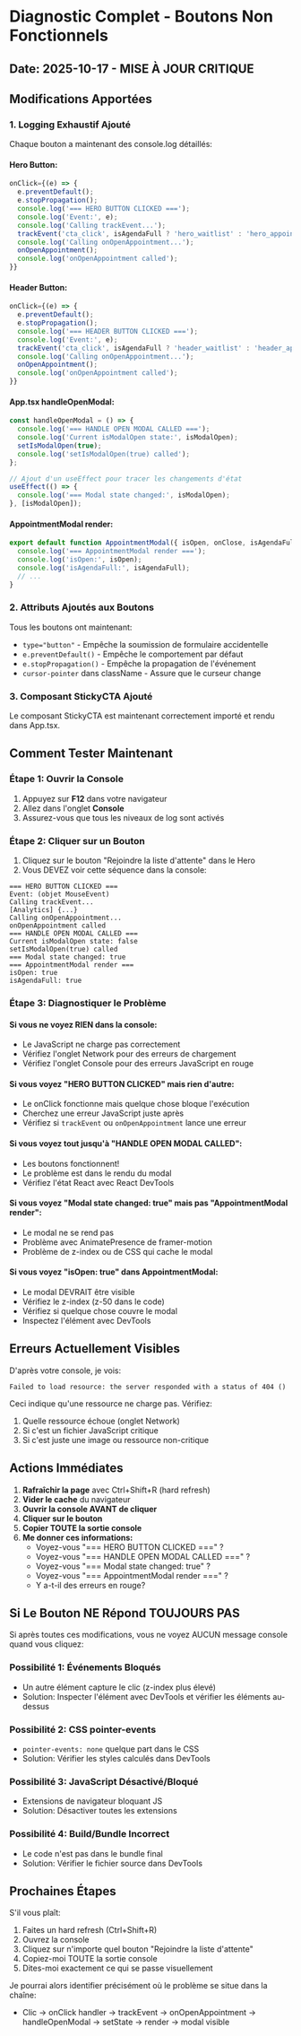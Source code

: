 # Diagnostic Complet - Boutons Non Fonctionnels

## Date: 2025-10-17 - MISE À JOUR CRITIQUE

## Modifications Apportées

### 1. Logging Exhaustif Ajouté

Chaque bouton a maintenant des console.log détaillés:

#### Hero Button:
```typescript
onClick={(e) => {
  e.preventDefault();
  e.stopPropagation();
  console.log('=== HERO BUTTON CLICKED ===');
  console.log('Event:', e);
  console.log('Calling trackEvent...');
  trackEvent('cta_click', isAgendaFull ? 'hero_waitlist' : 'hero_appointment');
  console.log('Calling onOpenAppointment...');
  onOpenAppointment();
  console.log('onOpenAppointment called');
}}
```

#### Header Button:
```typescript
onClick={(e) => {
  e.preventDefault();
  e.stopPropagation();
  console.log('=== HEADER BUTTON CLICKED ===');
  console.log('Event:', e);
  trackEvent('cta_click', isAgendaFull ? 'header_waitlist' : 'header_appointment');
  console.log('Calling onOpenAppointment...');
  onOpenAppointment();
  console.log('onOpenAppointment called');
}}
```

#### App.tsx handleOpenModal:
```typescript
const handleOpenModal = () => {
  console.log('=== HANDLE OPEN MODAL CALLED ===');
  console.log('Current isModalOpen state:', isModalOpen);
  setIsModalOpen(true);
  console.log('setIsModalOpen(true) called');
};

// Ajout d'un useEffect pour tracer les changements d'état
useEffect(() => {
  console.log('=== Modal state changed:', isModalOpen);
}, [isModalOpen]);
```

#### AppointmentModal render:
```typescript
export default function AppointmentModal({ isOpen, onClose, isAgendaFull }: AppointmentModalProps) {
  console.log('=== AppointmentModal render ===');
  console.log('isOpen:', isOpen);
  console.log('isAgendaFull:', isAgendaFull);
  // ...
}
```

### 2. Attributs Ajoutés aux Boutons

Tous les boutons ont maintenant:
- `type="button"` - Empêche la soumission de formulaire accidentelle
- `e.preventDefault()` - Empêche le comportement par défaut
- `e.stopPropagation()` - Empêche la propagation de l'événement
- `cursor-pointer` dans className - Assure que le curseur change

### 3. Composant StickyCTA Ajouté

Le composant StickyCTA est maintenant correctement importé et rendu dans App.tsx.

## Comment Tester Maintenant

### Étape 1: Ouvrir la Console
1. Appuyez sur **F12** dans votre navigateur
2. Allez dans l'onglet **Console**
3. Assurez-vous que tous les niveaux de log sont activés

### Étape 2: Cliquer sur un Bouton
1. Cliquez sur le bouton "Rejoindre la liste d'attente" dans le Hero
2. Vous DEVEZ voir cette séquence dans la console:

```
=== HERO BUTTON CLICKED ===
Event: (objet MouseEvent)
Calling trackEvent...
[Analytics] {...}
Calling onOpenAppointment...
onOpenAppointment called
=== HANDLE OPEN MODAL CALLED ===
Current isModalOpen state: false
setIsModalOpen(true) called
=== Modal state changed: true
=== AppointmentModal render ===
isOpen: true
isAgendaFull: true
```

### Étape 3: Diagnostiquer le Problème

#### Si vous ne voyez RIEN dans la console:
- Le JavaScript ne charge pas correctement
- Vérifiez l'onglet Network pour des erreurs de chargement
- Vérifiez l'onglet Console pour des erreurs JavaScript en rouge

#### Si vous voyez "HERO BUTTON CLICKED" mais rien d'autre:
- Le onClick fonctionne mais quelque chose bloque l'exécution
- Cherchez une erreur JavaScript juste après
- Vérifiez si `trackEvent` ou `onOpenAppointment` lance une erreur

#### Si vous voyez tout jusqu'à "HANDLE OPEN MODAL CALLED":
- Les boutons fonctionnent!
- Le problème est dans le rendu du modal
- Vérifiez l'état React avec React DevTools

#### Si vous voyez "Modal state changed: true" mais pas "AppointmentModal render":
- Le modal ne se rend pas
- Problème avec AnimatePresence de framer-motion
- Problème de z-index ou de CSS qui cache le modal

#### Si vous voyez "isOpen: true" dans AppointmentModal:
- Le modal DEVRAIT être visible
- Vérifiez le z-index (z-50 dans le code)
- Vérifiez si quelque chose couvre le modal
- Inspectez l'élément avec DevTools

## Erreurs Actuellement Visibles

D'après votre console, je vois:
```
Failed to load resource: the server responded with a status of 404 ()
```

Ceci indique qu'une ressource ne charge pas. Vérifiez:
1. Quelle ressource échoue (onglet Network)
2. Si c'est un fichier JavaScript critique
3. Si c'est juste une image ou ressource non-critique

## Actions Immédiates

1. **Rafraîchir la page** avec Ctrl+Shift+R (hard refresh)
2. **Vider le cache** du navigateur
3. **Ouvrir la console AVANT de cliquer**
4. **Cliquer sur le bouton**
5. **Copier TOUTE la sortie console**
6. **Me donner ces informations:**
   - Voyez-vous "=== HERO BUTTON CLICKED ===" ?
   - Voyez-vous "=== HANDLE OPEN MODAL CALLED ===" ?
   - Voyez-vous "=== Modal state changed: true" ?
   - Voyez-vous "=== AppointmentModal render ===" ?
   - Y a-t-il des erreurs en rouge?

## Si Le Bouton NE Répond TOUJOURS PAS

Si après toutes ces modifications, vous ne voyez AUCUN message console quand vous cliquez:

### Possibilité 1: Événements Bloqués
- Un autre élément capture le clic (z-index plus élevé)
- Solution: Inspecter l'élément avec DevTools et vérifier les éléments au-dessus

### Possibilité 2: CSS pointer-events
- `pointer-events: none` quelque part dans le CSS
- Solution: Vérifier les styles calculés dans DevTools

### Possibilité 3: JavaScript Désactivé/Bloqué
- Extensions de navigateur bloquant JS
- Solution: Désactiver toutes les extensions

### Possibilité 4: Build/Bundle Incorrect
- Le code n'est pas dans le bundle final
- Solution: Vérifier le fichier source dans DevTools

## Prochaines Étapes

S'il vous plaît:
1. Faites un hard refresh (Ctrl+Shift+R)
2. Ouvrez la console
3. Cliquez sur n'importe quel bouton "Rejoindre la liste d'attente"
4. Copiez-moi TOUTE la sortie console
5. Dites-moi exactement ce qui se passe visuellement

Je pourrai alors identifier précisément où le problème se situe dans la chaîne:
- Clic → onClick handler → trackEvent → onOpenAppointment → handleOpenModal → setState → render → modal visible
